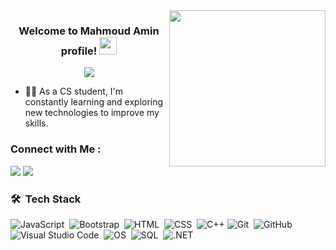 
<img width="250" align="right" src="https://c.tenor.com/_DOBjnGspYAAAAAM/code-coding.gif">

<h3 align="center">
  Welcome to Mahmoud Amin profile!
  <img src="https://media.giphy.com/media/hvRJCLFzcasrR4ia7z/giphy.gif" width="28">
</h3>

<!-- Typing SVG by DenverCoder1 - https://github.com/DenverCoder1/readme-typing-svg -->
<p align="center">
  <a href="https://github.com/DenverCoder1/readme-typing-svg"><img src="https://readme-typing-svg.herokuapp.com/?lines=Software%20Engineer;Always%20learning%20new%20things&font=Fira%20Code&center=true&width=440&height=45&color=f75c7e&vCenter=true&size=22"></a>
</p> 

- 👨‍💻 As a CS student, I'm constantly learning and exploring new technologies to improve my skills.

### Connect with Me :

<a href="https://www.linkedin.com/in/mahmoud-amin-466948257" target="_blank"><img src="https://img.shields.io/badge/-Mahmoud%20Amin-0077B5?style=for-the-badge&logo=Linkedin&logoColor=white"/></a>
<a href="https://www.instagram.com/mahmoudamin2?igsh=MTZ0Y2J0ZDBxNmszYQ==" target="_blank"><img src="https://img.shields.io/badge/-Mahmoud%20Amin-0077B5?style=for-the-badge&logo=instagram&logoColor=white"/></a>

### 🛠 &nbsp;Tech Stack
![JavaScript](https://img.shields.io/badge/-JavaScript-05122A?style=flat&logo=javascript)&nbsp;
![Bootstrap](https://img.shields.io/badge/-Bootstrap-05122A?style=flat&logo=bootstrap&logoColor=563D7C)&nbsp;
![HTML](https://img.shields.io/badge/-HTML-05122A?style=flat&logo=HTML5)&nbsp;
![CSS](https://img.shields.io/badge/-CSS-05122A?style=flat&logo=CSS3&logoColor=1572B6)&nbsp;
![C++](https://img.shields.io/badge/-c++-05122A?style=flat&logo=c++)
![Git](https://img.shields.io/badge/-Git-05122A?style=flat&logo=git)&nbsp;
![GitHub](https://img.shields.io/badge/-GitHub-05122A?style=flat&logo=github)&nbsp;
![Visual Studio Code](https://img.shields.io/badge/-Visual%20Studio%20Code-05122A?style=flat&logo=visual-studio-code&logoColor=007ACC)&nbsp;
![OS](https://img.shields.io/badge/-OS-05122A?style=flat&logo=sass)&nbsp;
![SQL](https://img.shields.io/badge/-SQL-05122A?style=flat&logo=SQL)&nbsp;
![.NET](https://img.shields.io/badge/-.NET-05122A?style=flat&logo=.NET)&nbsp;

